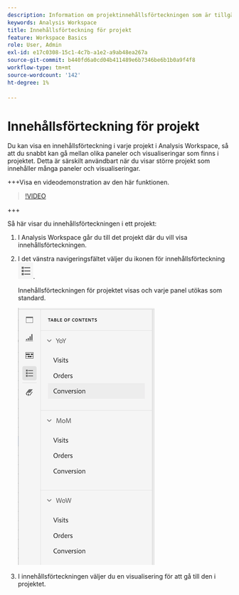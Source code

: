 ```yaml
---
description: Information om projektinnehållsförteckningen som är tillgänglig i projekt
keywords: Analysis Workspace
title: Innehållsförteckning för projekt
feature: Workspace Basics
role: User, Admin
exl-id: e17c0308-15c1-4c7b-a1e2-a9ab48ea267a
source-git-commit: b440fd6a0cd04b411489e6b7346be6b1b0a9f4f8
workflow-type: tm+mt
source-wordcount: '142'
ht-degree: 1%

---
```


# Innehållsförteckning för projekt

Du kan visa en innehållsförteckning i varje projekt i Analysis Workspace, så att du snabbt kan gå mellan olika paneler och visualiseringar som finns i projektet. Detta är särskilt användbart när du visar större projekt som innehåller många paneler och visualiseringar.

+++Visa en videodemonstration av den här funktionen.

>[!VIDEO](https://video.tv.adobe.com/v/26990/?learn=on)

+++

Så här visar du innehållsförteckningen i ett projekt:

1. I Analysis Workspace går du till det projekt där du vill visa innehållsförteckningen.

1. I det vänstra navigeringsfältet väljer du ikonen för innehållsförteckning ![ikonen toc](assets/toc-icon.png).

   Innehållsförteckningen för projektet visas och varje panel utökas som standard.

   ![Projektets innehållsförteckning har utökats](assets/project-toc-expanded.png)

1. I innehållsförteckningen väljer du en visualisering för att gå till den i projektet.
